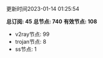 更新时间2023-01-14 01:25:54

**总订阅: 45**
**总节点: 740**
**有效节点: 108**
- v2ray节点: 99
- trojan节点: 8
- ss节点: 1
